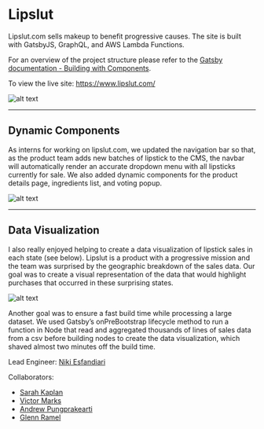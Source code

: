 # Lipslut

Lipslut.com sells makeup to benefit progressive causes. The site is built with GatsbyJS, GraphQL, and AWS Lambda Functions.

For an overview of the project structure please refer to the [Gatsby documentation - Building with Components](https://www.gatsbyjs.org/docs/building-with-components/).

To view the live site: https://www.lipslut.com/

![alt text](https://github.com/SKaplan01/lipslut2.0/blob/master/src/images/lipslutGif.gif "Lipslut Gif")

***

## Dynamic Components

As interns for working on lipslut.com, we updated the navigation bar so that, as the product team adds new batches of lipstick to the CMS, the navbar will automatically render an accurate dropdown menu with all lipsticks currently for sale. We also added dynamic components for the product details page, ingredients list, and voting popup.

![alt text](https://github.com/SKaplan01/lipslut2.0/blob/master/src/images/ls_ingredients.gif "Lipslut Ingredients")

***

## Data Visualization

I also really enjoyed helping to create a data visualization of lipstick sales in each state (see below). Lipslut is a product with a progressive mission and the team was surprised by the geographic breakdown of the sales data. Our goal was to create a visual representation of the data that would highlight purchases that occurred in these surprising states.

![alt text](https://github.com/SKaplan01/lipslut2.0/blob/master/src/images/ls_data_vis.gif "Lipslut Data Visualization")

Another goal was to ensure a fast build time while processing a large dataset. We used Gatsby’s onPreBootstrap lifecycle method to run a function in Node that read and aggregated thousands of lines of sales data from a csv before building nodes to create the data visualization, which shaved almost two minutes off the build time.

Lead Engineer: [Niki Esfandiari](https://github.com/NEsfandiari)

Collaborators:
* [Sarah Kaplan](https://github.com/SKaplan01)
* [Victor Marks](https://github.com/victor-marks)
* [Andrew Pungprakearti](https://github.com/pungprakearti)
* [Glenn Ramel](https://github.com/gramel)

